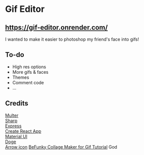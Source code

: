 # Gif Editor

## https://gif-editor.onrender.com/

I wanted to make it easier to photoshop my friend's face into gifs!

## To-do

- High res options
- More gifs & faces
- Themes
- Comment code
- ...

## Credits

[Multer](https://github.com/expressjs/multer)  
[Sharp](https://sharp.pixelplumbing.com/)  
[Express](https://expressjs.com/)  
[Create React App](https://github.com/facebook/create-react-app)  
[Material UI](https://mui.com/)  
[Doge](https://i.imgur.com/AOVMsp7b.jpg)  
[Arrow icon](https://icons8.com)
[BeFunky Collage Maker for Gif Tutorial](https://www.befunky.com/)
God